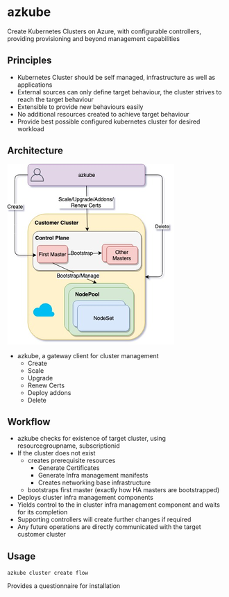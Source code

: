 # azkube
Create Kubernetes Clusters on Azure, with configurable controllers, providing provisioning and beyond management capabilities

## Principles

* Kubernetes Cluster should be self managed, infrastructure as well as applications
* External sources can only define target behaviour, the cluster strives to reach the target behaviour
* Extensible to provide new behaviours easily
* No additional resources created to achieve target behaviour
* Provide best possible configured kubernetes cluster for desired workload

## Architecture

![](Architecture.jpg)

* azkube, a gateway client for cluster management
    * Create
    * Scale
    * Upgrade
    * Renew Certs
    * Deploy addons
    * Delete

## Workflow

* azkube checks for existence of target cluster, using resourcegroupname, subscriptionid
* If the cluster does not exist
    * creates prerequisite resources
        * Generate Certificates
        * Generate Infra management manifests
        * Creates networking base infrastructure
    * bootstraps first master (exactly how HA masters are bootstrapped)
* Deploys cluster infra management components
* Yields control to the in cluster infra management component and waits for its completion
* Supporting controllers will create further changes if required
* Any future operations are directly communicated with the target customer cluster

## Usage

```
azkube cluster create flow
```

Provides a questionnaire for installation